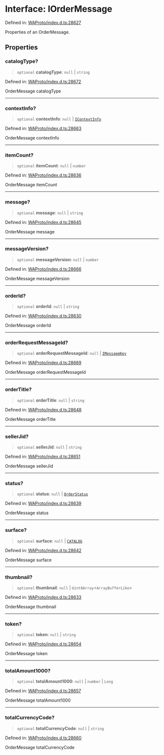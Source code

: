 # Interface: IOrderMessage

Defined in: [WAProto/index.d.ts:28627](https://github.com/Fokusdotid/bail/blob/546bbbb35e652e95f45982a71bee62b2c682e4eb/WAProto/index.d.ts#L28627)

Properties of an OrderMessage.

## Properties

### catalogType?

> `optional` **catalogType**: `null` \| `string`

Defined in: [WAProto/index.d.ts:28672](https://github.com/Fokusdotid/bail/blob/546bbbb35e652e95f45982a71bee62b2c682e4eb/WAProto/index.d.ts#L28672)

OrderMessage catalogType

***

### contextInfo?

> `optional` **contextInfo**: `null` \| [`IContextInfo`](../../../interfaces/IContextInfo.md)

Defined in: [WAProto/index.d.ts:28663](https://github.com/Fokusdotid/bail/blob/546bbbb35e652e95f45982a71bee62b2c682e4eb/WAProto/index.d.ts#L28663)

OrderMessage contextInfo

***

### itemCount?

> `optional` **itemCount**: `null` \| `number`

Defined in: [WAProto/index.d.ts:28636](https://github.com/Fokusdotid/bail/blob/546bbbb35e652e95f45982a71bee62b2c682e4eb/WAProto/index.d.ts#L28636)

OrderMessage itemCount

***

### message?

> `optional` **message**: `null` \| `string`

Defined in: [WAProto/index.d.ts:28645](https://github.com/Fokusdotid/bail/blob/546bbbb35e652e95f45982a71bee62b2c682e4eb/WAProto/index.d.ts#L28645)

OrderMessage message

***

### messageVersion?

> `optional` **messageVersion**: `null` \| `number`

Defined in: [WAProto/index.d.ts:28666](https://github.com/Fokusdotid/bail/blob/546bbbb35e652e95f45982a71bee62b2c682e4eb/WAProto/index.d.ts#L28666)

OrderMessage messageVersion

***

### orderId?

> `optional` **orderId**: `null` \| `string`

Defined in: [WAProto/index.d.ts:28630](https://github.com/Fokusdotid/bail/blob/546bbbb35e652e95f45982a71bee62b2c682e4eb/WAProto/index.d.ts#L28630)

OrderMessage orderId

***

### orderRequestMessageId?

> `optional` **orderRequestMessageId**: `null` \| [`IMessageKey`](../../../interfaces/IMessageKey.md)

Defined in: [WAProto/index.d.ts:28669](https://github.com/Fokusdotid/bail/blob/546bbbb35e652e95f45982a71bee62b2c682e4eb/WAProto/index.d.ts#L28669)

OrderMessage orderRequestMessageId

***

### orderTitle?

> `optional` **orderTitle**: `null` \| `string`

Defined in: [WAProto/index.d.ts:28648](https://github.com/Fokusdotid/bail/blob/546bbbb35e652e95f45982a71bee62b2c682e4eb/WAProto/index.d.ts#L28648)

OrderMessage orderTitle

***

### sellerJid?

> `optional` **sellerJid**: `null` \| `string`

Defined in: [WAProto/index.d.ts:28651](https://github.com/Fokusdotid/bail/blob/546bbbb35e652e95f45982a71bee62b2c682e4eb/WAProto/index.d.ts#L28651)

OrderMessage sellerJid

***

### status?

> `optional` **status**: `null` \| [`OrderStatus`](../namespaces/OrderMessage/enumerations/OrderStatus.md)

Defined in: [WAProto/index.d.ts:28639](https://github.com/Fokusdotid/bail/blob/546bbbb35e652e95f45982a71bee62b2c682e4eb/WAProto/index.d.ts#L28639)

OrderMessage status

***

### surface?

> `optional` **surface**: `null` \| [`CATALOG`](../namespaces/OrderMessage/enumerations/OrderSurface.md#catalog)

Defined in: [WAProto/index.d.ts:28642](https://github.com/Fokusdotid/bail/blob/546bbbb35e652e95f45982a71bee62b2c682e4eb/WAProto/index.d.ts#L28642)

OrderMessage surface

***

### thumbnail?

> `optional` **thumbnail**: `null` \| `Uint8Array`\<`ArrayBufferLike`\>

Defined in: [WAProto/index.d.ts:28633](https://github.com/Fokusdotid/bail/blob/546bbbb35e652e95f45982a71bee62b2c682e4eb/WAProto/index.d.ts#L28633)

OrderMessage thumbnail

***

### token?

> `optional` **token**: `null` \| `string`

Defined in: [WAProto/index.d.ts:28654](https://github.com/Fokusdotid/bail/blob/546bbbb35e652e95f45982a71bee62b2c682e4eb/WAProto/index.d.ts#L28654)

OrderMessage token

***

### totalAmount1000?

> `optional` **totalAmount1000**: `null` \| `number` \| `Long`

Defined in: [WAProto/index.d.ts:28657](https://github.com/Fokusdotid/bail/blob/546bbbb35e652e95f45982a71bee62b2c682e4eb/WAProto/index.d.ts#L28657)

OrderMessage totalAmount1000

***

### totalCurrencyCode?

> `optional` **totalCurrencyCode**: `null` \| `string`

Defined in: [WAProto/index.d.ts:28660](https://github.com/Fokusdotid/bail/blob/546bbbb35e652e95f45982a71bee62b2c682e4eb/WAProto/index.d.ts#L28660)

OrderMessage totalCurrencyCode

